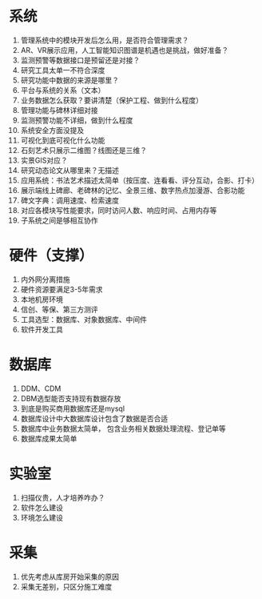 # 系统
1. 管理系统中的模块开发后怎么用，是否符合管理需求？
2. AR、VR展示应用，人工智能知识图谱是机遇也是挑战，做好准备？
3. 监测预警等数据接口是预留还是对接？
4. 研究工具太单一不符合深度
5. 研究功能中数据的来源是哪里？
6. 平台与系统的关系（文本）
7. 业务数据怎么获取？要讲清楚（保护工程、做到什么程度）
8. 管理功能与碑林详细对接
9. 监测预警功能不详细，做到什么程度
10. 系统安全方面没提及
11. 可视化到底可视化什么功能
12. 石刻艺术只展示二维图？线图还是三维？
13. 实景GIS对应？
14. 研究动态论文从哪里来？无描述
15. 应用系统：书法艺术描述太简单（按压度、连看看、评分互动，合影、打卡）
16. 展示端线上碑廊、老碑林的记忆、全景三维、数字热点加漫游、合影功能
17. 碑文字典：调用速度、检索速度
18. 对应各模块写性能要求，同时访问人数、响应时间、占用内存等
19. 子系统之间是够相互协作

# 硬件（支撑）
1. 内外网分离措施
2. 硬件资源要满足3-5年需求
3. 本地机房环境
4.  信创、等保、第三方测评
5. 工具选型：数据库、对象数据库、中间件
6. 软件开发工具


# 数据库

1. DDM、CDM
2. DBM选型能否支持现有数据存放
3. 到底是购买商用数据库还是mysql
4. 数据库设计中大数据库设计包含了数据是否合适
5. 数据库中业务数据太简单， 包含业务相关数据处理流程、登记单等
6. 数据库成果太简单

# 实验室
1. 扫描仪贵，人才培养咋办？
2. 软件怎么建设
3. 环境怎么建设
# 采集
1. 优先考虑从库房开始采集的原因
2. 采集无差别，只区分施工难度


